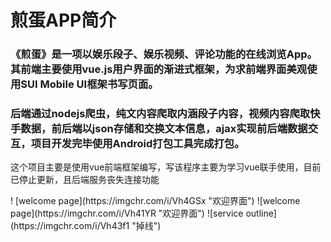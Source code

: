 # 煎蛋APP简介
### <p> 《煎蛋》是一项以娱乐段子、娱乐视频、评论功能的在线浏览App。其前端主要使用vue.js用户界面的渐进式框架，为求前端界面美观使用SUI Mobile UI框架书写页面。</p>

### <p>  后端通过nodejs爬虫，纯文内容爬取内涵段子内容，视频内容爬取快手数据，前后端以json存储和交换文本信息，ajax实现前后端数据交互，项目开发完毕使用Android打包工具完成打包。

</p>

<p>这个项目主要是使用vue前端框架编写，写该程序主要为学习vue联手使用，目前已停止更新，且后端服务丧失连接功能</p>
! [welcome page](https://imgchr.com/i/Vh4GSx "欢迎界面")
![welcome page](https://imgchr.com/i/Vh41YR "欢迎界面")
![service outline](https://imgchr.com/i/Vh43f1 "掉线")
